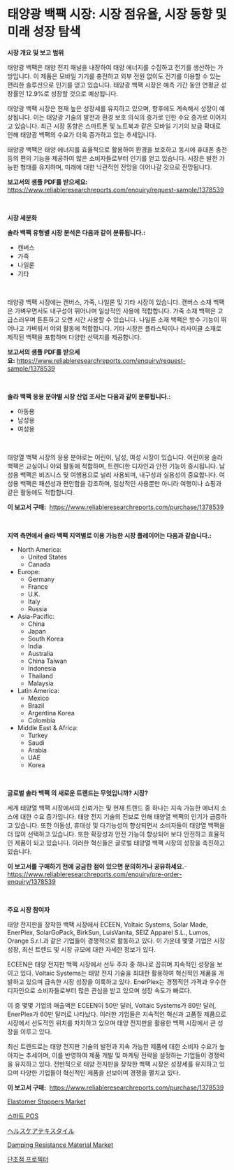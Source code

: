 <p><h1>태양광 백팩 시장: 시장 점유율, 시장 동향 및 미래 성장 탐색</h1></p><p><strong>시장 개요 및 보고 범위</strong></p>
<p><p>태양광 백팩은 태양 전지 패널을 내장하여 태양 에너지를 수집하고 전기를 생산하는 가방입니다. 이 제품은 모바일 기기를 충전하고 외부 전원 없이도 전기를 이용할 수 있는 편리한 솔루션으로 인기를 얻고 있습니다. 태양광 백팩 시장은 예측 기간 동안 연평균 성장률인 12.9%로 성장할 것으로 예상됩니다.</p><p>태양광 백팩 시장은 현재 높은 성장세를 유지하고 있으며, 향후에도 계속해서 성장이 예상됩니다. 이는 태양광 기술의 발전과 환경 보호 의식의 증가로 인한 수요 증가로 이어지고 있습니다. 최근 시장 동향은 스마트폰 및 노트북과 같은 모바일 기기의 보급 확대로 인해 태양광 백팩의 수요가 더욱 증가하고 있는 추세입니다.</p><p>태양광 백팩은 태양 에너지를 효율적으로 활용하여 환경을 보호하고 동시에 휴대폰 충전 등의 편의 기능을 제공하여 많은 소비자들로부터 인기를 얻고 있습니다. 시장은 발전 가능한 형태를 유지하며, 미래에 대한 낙관적인 전망을 이어나갈 것으로 전망됩니다.</p></p>
<p><strong>보고서의 샘플 PDF를 받으세요:</strong> <a href="https://www.reliableresearchreports.com/enquiry/request-sample/1378539">https://www.reliableresearchreports.com/enquiry/request-sample/1378539</a></p>
<p>&nbsp;</p>
<p><strong>시장 세분화</strong></p>
<p><strong>솔라 백팩 유형별 시장 분석은 다음과 같이 분류됩니다.:</strong></p>
<p><ul><li>캔버스</li><li>가죽</li><li>나일론</li><li>기타</li></ul></p>
<p>&nbsp;</p>
<p><p>태양광 백팩 시장에는 캔버스, 가죽, 나일론 및 기타 시장이 있습니다. 캔버스 소재 백팩은 가벼우면서도 내구성이 뛰어나며 일상적인 사용에 적합합니다. 가죽 소재 백팩은 고급스러우며 튼튼하고 오랜 시간 사용할 수 있습니다. 나일론 소재 백팩은 방수 기능이 뛰어나고 가벼워서 야외 활동에 적합합니다. 기타 시장은 플라스틱이나 리사이클 소재로 제작된 백팩을 포함하며 다양한 선택지를 제공합니다.</p></p>
<p><strong>보고서의 샘플 PDF를 받으세요:</strong>&nbsp;<a href="https://www.reliableresearchreports.com/enquiry/request-sample/1378539">https://www.reliableresearchreports.com/enquiry/request-sample/1378539</a></p>
<p>&nbsp;</p>
<p><strong> 솔라 백팩 응용 분야별 시장 산업 조사는 다음과 같이 분류됩니다.:</strong></p>
<p><ul><li>아동용</li><li>남성용</li><li>여성용</li></ul></p>
<p>&nbsp;</p>
<p><p>태양열 백팩 시장의 응용 분야로는 어린이, 남성, 여성 시장이 있습니다. 어린이용 솔라 백팩은 교실이나 야외 활동에 적합하며, 트렌디한 디자인과 안전 기능이 중시됩니다. 남성용 백팩은 비즈니스 및 여행용으로 널리 사용되며, 내구성과 실용성이 중요합니다. 여성용 백팩은 패션성과 편안함을 강조하며, 일상적인 사용뿐만 아니라 여행이나 쇼핑과 같은 활동에도 적합합니다.</p></p>
<p><strong>이 보고서 구매:</strong>&nbsp; <a href="https://www.reliableresearchreports.com/purchase/1378539">https://www.reliableresearchreports.com/purchase/1378539</a></p>
<p>&nbsp;</p>
<p><strong>지역 측면에서 솔라 백팩 지역별로 이용 가능한 시장 플레이어는 다음과 같습니다.:</strong></p>
<p><ul>
    <li>
        North America:
        <ul>
            <li>United States</li>
            <li>Canada</li>
        </ul>
    </li>
    <li>
        Europe:
        <ul>
            <li>Germany</li>
            <li>France</li>
            <li>U.K.</li>
            <li>Italy</li>
            <li>Russia</li>
        </ul>
    </li>
    <li>
        Asia-Pacific:
        <ul>
            <li>China</li>
            <li>Japan</li>
            <li>South Korea</li>
            <li>India</li>
            <li>Australia</li>
            <li>China Taiwan</li>
            <li>Indonesia</li>
            <li>Thailand</li>
            <li>Malaysia</li>
        </ul>
    </li>
    <li>
        Latin America:
        <ul>
            <li>Mexico</li>
            <li>Brazil</li>
            <li>Argentina Korea</li>
            <li>Colombia</li>
        </ul>
    </li>
    <li>
        Middle East & Africa:
        <ul>
            <li>Turkey</li>
            <li>Saudi</li>
            <li>Arabia</li>
            <li>UAE</li>
            <li>Korea</li>
        </ul>
    </li>
    </ul></p>
<p>&nbsp;</p>
<p><strong>글로벌 솔라 백팩 의 새로운 트렌드는 무엇입니까? 시장?</strong></p>
<p><p>세계 태양열 백팩 시장에서의 신뢰가는 및 현재 트렌드 중 하나는 지속 가능한 에너지 소스에 대한 수요 증가입니다. 태양 전지 기술의 진보로 인해 태양열 백팩의 인기가 급증하고 있습니다. 또한 이동성, 휴대성 및 다기능성이 향상되면서 소비자들이 태양열 백팩을 더 많이 선택하고 있습니다. 또한 확장성과 안전 기능이 향상되어 보다 안전하고 효율적인 제품이 되고 있습니다. 이러한 혁신들은 글로벌 태양열 백팩 시장의 성장을 촉진하고 있습니다.</p></p>
<p><strong>이 보고서를 구매하기 전에 궁금한 점이 있으면 문의하거나 공유하세요.</strong>- <a href="https://www.reliableresearchreports.com/enquiry/pre-order-enquiry/1378539">https://www.reliableresearchreports.com/enquiry/pre-order-enquiry/1378539</a></p>
<p>&nbsp;</p>
<p><strong>주요 시장 참여자</strong></p>
<p><p>태양 전지판을 장착한 백팩 시장에서 ECEEN, Voltaic Systems, Solar Made, EnerPlex, SolarGoPack, BirkSun, LuisVanita, SEIZ Apparel S.L., Lumos, Orange S.r.l.과 같은 기업들이 경쟁적으로 활동하고 있다. 이 가운데 몇몇 기업은 시장 성장, 최신 트렌드 및 시장 규모에 대한 자세한 정보가 있다.</p><p>ECEEN은 태양 전지판 백팩 시장에서 선두 주자 중 하나로 꼽히며 지속적인 성장을 보이고 있다. Voltaic Systems는 태양 전지 기술을 최대한 활용하여 혁신적인 제품을 개발하고 있으며 급속한 시장 성장을 이룩하고 있다. EnerPlex는 경쟁적인 가격과 우수한 디자인으로 소비자들로부터 많은 관심을 받고 있으며 성장 속도가 빠르다.</p><p>이 중 몇몇 기업의 매출액은 ECEEN이 50만 달러, Voltaic Systems가 80만 달러, EnerPlex가 60만 달러로 나타났다. 이러한 기업들은 지속적인 혁신과 고품질 제품으로 시장에서 선도적인 위치를 차지하고 있으며 태양 전지판을 활용한 백팩 시장에서 큰 성장을 이루고 있다.</p><p>최신 트렌드로는 태양 전지판 기술의 발전과 지속 가능한 제품에 대한 소비자 수요가 높아지는 추세이며, 이를 반영하여 제품 개발 및 마케팅 전략을 설정하는 기업들이 경쟁력을 유지하고 있다. 전반적으로 태양 전지판을 장착한 백팩 시장은 성장세를 유지하고 있으며 다양한 기업들이 혁신적인 제품을 선보이며 경쟁을 펼치고 있다.</p></p>
<p><strong>이 보고서 구매:</strong>&nbsp;&nbsp;<a href="https://www.reliableresearchreports.com/purchase/1378539">https://www.reliableresearchreports.com/purchase/1378539</a></p>
<p><p><a href="https://github.com/mahnoor2003/Market-Research-Report-List-3/blob/main/elastomer-stoppers-market.md">Elastomer Stoppers Market</a></p><p><a href="https://github.com/vskv4779xr1/Market-Research-Report-List-1/blob/main/3207888607.md">스마트 POS</a></p><p><a href="https://github.com/mcbeesbxa270/Market-Research-Report-List-1/blob/main/5548742915.md">ヘルスケアテキスタイル</a></p><p><a href="https://github.com/BryceTownsendr/Market-Research-Report-List-4/blob/main/damping-resistance-material-market.md">Damping Resistance Material Market</a></p><p><a href="https://github.com/xvz497517413/Market-Research-Report-List-1/blob/main/3966100606.md">단초점 프로젝터</a></p></p>
